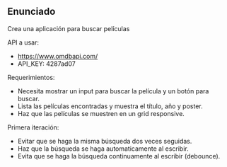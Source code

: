## Enunciado

Crea una aplicación para buscar películas

API a usar:

- https://www.omdbapi.com/
- API_KEY: 4287ad07

Requerimientos:

- Necesita mostrar un input para buscar la película y un botón para buscar.
- Lista las películas encontradas y muestra el título, año y poster.
- Haz que las películas se muestren en un grid responsive.

Primera iteración:

- Evitar que se haga la misma búsqueda dos veces seguidas.
- Haz que la búsqueda se haga automaticamente al escribir.
- Evita que se haga la búsqueda continuamente al escribir (debounce).
